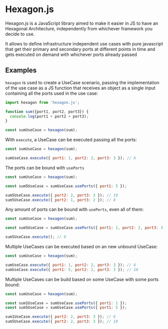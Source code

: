 # Hexagon.js

Hexagon.js is a JavaScript library aimed to make it easier in JS to have an Hexagonal Architecture, independently from whichever framework you decide to use.

It allows to define infrastructure independent use cases with pure javascript that get their primary and secondary ports at different points in time and gets executed on demand with whichever ports already passed

## Examples

`hexagon` is used to create a UseCase scenario, passing the implementation of the use case as a JS function that receives an object as a single input containing all the ports used in the use case:
```javascript
import hexagon from 'hexagon.js';

function sum({port1, port2, port3}) {
  console.log(port1 + port2 + port3);
}

const sumUseCase = hexagon(sum);
```

With `execute`, a UseCase can be executed passing all the ports:
```javascript
const sumUseCase = hexagon(sum);

sumUseCase.execute({ port1: 1, port2: 2, port3: 3 }); // 6
```

The ports can be bound with `usePorts`
```javascript
const sumUseCase = hexagon(sum);

const sum5UseCase = sumUseCase.usePorts({ port1: 5 });

sum5UseCase.execute({ port2: 2, port3: 3 }); // 10
sum5UseCase.execute({ port2: 1, port3: 2 }); // 8
```

Any amount of ports can be bound with `usePorts`, even all of them:
```javascript
const sumUseCase = hexagon(sum);

const sum5UseCase = sumUseCase.usePorts({ port1: 1, port2: 2, port3: 3 });

sum5UseCase.execute(); // 6
```

Multiple UseCases can be executed based on an new unbound UseCase:
```javascript
const sumUseCase = hexagon(sum);

sumUseCase.execute({ port1: 1, port2: 2, port3: 3 }); // 6
sumUseCase.execute({ port1: 5, port2: 2, port3: 3 }); // 10
```

Multiple UseCases can be build based on some UseCase with some ports bound:
```javascript
const sumUseCase = hexagon(sum);

const sum1UseCase = sumUseCase.usePorts({ port1: 1 });
const sum5UseCase = sumUseCase.usePorts({ port1: 5 });

sum1UseCase.execute({ port2: 2, port3: 3 }); // 6
sum5UseCase.execute({ port2: 2, port3: 3 }); // 10
```